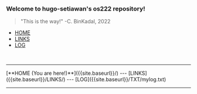 ---
---
### Welcome to hugo-setiawan's os222 repository!

> "This is the way!" -C. BinKadal, 2022  

- [HOME]({{site.baseurl}})
- [LINKS]({{site.baseurl}}/LINKS/)
- [LOG]({{site.baseurl}}/TXT/mylog.txt)

<br>
<hr>
[**HOME (You are here!)**]({{site.baseurl}}/) --- [LINKS]({{site.baseurl}}/LINKS/) --- [LOG]({{site.baseurl}}/TXT/mylog.txt)
<br>
<hr>
